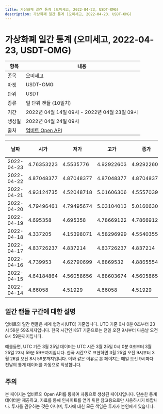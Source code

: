 ```yaml
---
title: 가상화폐 일간 통계 (오미세고, 2022-04-23, USDT-OMG)
description: 가상화폐 일간 통계 (오미세고, 2022-04-23, USDT-OMG)
---
```



가상화폐 일간 통계 (오미세고, 2022-04-23, USDT-OMG)
===

|항목|내용|
|--|--|
|종목|오미세고|
|마켓|USDT-OMG|
|단위|USDT|
|종류|일 단위 캔들 (10일치)|
|기간|2022년 04월 14일 09시 - 2022년 04월 23일 09시|
|생성일|2022년 04월 24일 09시|
|출처|[업비트 Open API](https://docs.upbit.com)|


|날짜|시가|저가|고가|종가|비고|
|--|--|--|--|--|--|
|2022-04-23|4.76353223|4.5535776|4.92922603|4.92922603|    |
|2022-04-22|4.87048377|4.87048377|4.87048377|4.87048377|    |
|2022-04-21|4.93124735|4.52048718|5.01606306|4.55570399|    |
|2022-04-20|4.79496461|4.79495674|5.03104013|5.01606306|    |
|2022-04-19|4.695358|4.695358|4.78669122|4.78669122|    |
|2022-04-18|4.337205|4.15398071|4.58296999|4.55403555|    |
|2022-04-17|4.83726237|4.837214|4.83726237|4.837214|    |
|2022-04-16|4.739953|4.62790699|4.8869532|4.88655546|    |
|2022-04-15|4.64184864|4.56058656|4.88603674|4.56058656|    |
|2022-04-14|4.66058|4.51929|4.66058|4.51929|    |


일간 캔들 구간에 대한 설명
---


업비트의 일간 캔들은 세계 협정시(UTC) 기준입니다. 
UTC 기준 0시 0분 0초부터 23시 59분 59초까지입니다. 
한국 시간인 KST 기준으로는 전일 오전 9시부터 다음날 오전 8시 59분까지입니다. 


예를들면, UTC 기준 3월 25일 데이터는 UTC 시준 3월 25일 0시 0분 0초부터 3월 25일 23시 59분 59초까지입니다. 
한국 시간으로 표현하면 3월 25일 오전 9시부터 3월 26일 오전 8시 59분까지입니다. 
이와 같은 이유로 본 페이지는 매일 오전 9시마다 전날의 통계 데이터를 자동으로 작성합니다. 


주의
---


본 페이지는 업비트의 Open API를 통하여 자동으로 생성된 페이지입니다. 
단순한 통계 데이터만 제공하고, 자료를 통해 인사이트를 얻기 위한 참고용으로만 사용하시기 바랍니다. 
투자를 권유하는 것은 아니며, 투자에 대한 모든 책임은 투자자 본인에게 있습니다. 
